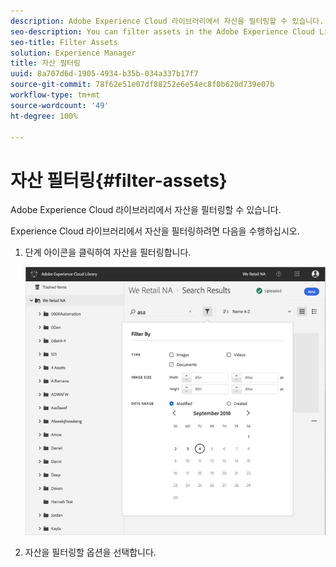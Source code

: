 ```yaml
---
description: Adobe Experience Cloud 라이브러리에서 자산을 필터링할 수 있습니다.
seo-description: You can filter assets in the Adobe Experience Cloud Library.
seo-title: Filter Assets
solution: Experience Manager
title: 자산 필터링
uuid: 8a707d6d-1905-4934-b35b-034a337b17f7
source-git-commit: 78f62e51e07df88252e6e54ec8f0b620d739e07b
workflow-type: tm+mt
source-wordcount: '49'
ht-degree: 100%

---
```



# 자산 필터링{#filter-assets}

Adobe Experience Cloud 라이브러리에서 자산을 필터링할 수 있습니다.

Experience Cloud 라이브러리에서 자산을 필터링하려면 다음을 수행하십시오.

1. 단계 아이콘을 클릭하여 자산을 필터링합니다.

   ![](assets/library_filter_assets.png)

1. 자산을 필터링할 옵션을 선택합니다.

